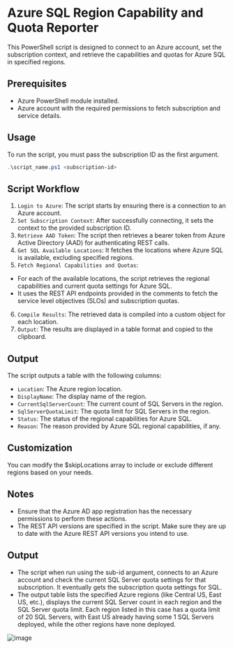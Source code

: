 # Azure SQL Region Capability and Quota Reporter
This PowerShell script is designed to connect to an Azure account, set the subscription context, and retrieve the capabilities and quotas for Azure SQL in specified regions.

## Prerequisites
- Azure PowerShell module installed.
- Azure account with the required permissions to fetch subscription and service details.

## Usage
To run the script, you must pass the subscription ID as the first argument.

```powershell
.\script_name.ps1 <subscription-id>
```

## Script Workflow
1. `Login to Azure`: The script starts by ensuring there is a connection to an Azure account.
2. `Set Subscription Context`: After successfully connecting, it sets the context to the provided subscription ID.
3. `Retrieve AAD Token`: The script then retrieves a bearer token from Azure Active Directory (AAD) for authenticating REST calls.
4. `Get SQL Available Locations`: It fetches the locations where Azure SQL is available, excluding specified regions.
5. `Fetch Regional Capabilities and Quotas`:
- For each of the available locations, the script retrieves the regional capabilities and current quota settings for Azure SQL.
- It uses the REST API endpoints provided in the comments to fetch the service level objectives (SLOs) and subscription quotas.
6. `Compile Results`: The retrieved data is compiled into a custom object for each location.
7. `Output`: The results are displayed in a table format and copied to the clipboard.

## Output
The script outputs a table with the following columns:
- `Location`: The Azure region location.
- `DisplayName`: The display name of the region.
- `CurrentSqlServerCount`: The current count of SQL Servers in the region.
- `SqlServerQuotaLimit`: The quota limit for SQL Servers in the region.
- `Status`: The status of the regional capabilities for Azure SQL.
- `Reason`: The reason provided by Azure SQL regional capabilities, if any.

## Customization
You can modify the $skipLocations array to include or exclude different regions based on your needs.

## Notes
- Ensure that the Azure AD app registration has the necessary permissions to perform these actions.
- The REST API versions are specified in the script. Make sure they are up to date with the Azure REST API versions you intend to use.

## Output
- The script when run using the sub-id argument, connects to an Azure account and check the current SQL Server quota settings for that subscription. It eventually gets the subscription quota settings for SQL. 
- The output table lists the specified Azure regions (like Central US, East US, etc.), displays the current SQL Server count in each region and the SQL Server quota limit. Each region listed in this case has a quota limit of 20 SQL Servers, with East US already having some 1 SQL Servers deployed, while the other regions have none deployed.
  
![image](https://github.com/jvargh/azurescripts/assets/3197295/3586d06f-4e15-4d9c-955f-c9e0c773d203)

 




